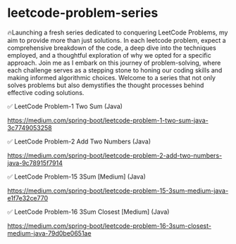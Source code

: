 # leetcode-problem-series

🔥Launching a fresh series dedicated to conquering LeetCode Problems, my aim to provide more than just solutions. In each leetcode problem, expect a comprehensive breakdown of the code, a deep dive into the techniques employed, and a thoughtful exploration of why we opted for a specific approach. Join me as I embark on this journey of problem-solving, where each challenge serves as a stepping stone to honing our coding skills and making informed algorithmic choices. Welcome to a series that not only solves problems but also demystifies the thought processes behind effective coding solutions.

✅ LeetCode Problem-1 Two Sum (Java)

https://medium.com/spring-boot/leetcode-problem-1-two-sum-java-3c7749053258

✅ LeetCode Problem-2 Add Two Numbers (Java)

https://medium.com/spring-boot/leetcode-problem-2-add-two-numbers-java-9c78915f7914


✅ LeetCode Problem-15 3Sum [Medium] (Java)

https://medium.com/spring-boot/leetcode-problem-15-3sum-medium-java-e1f7e32ce770

✅ LeetCode Problem-16 3Sum Closest [Medium] (Java)

https://medium.com/spring-boot/leetcode-problem-16-3sum-closest-medium-java-79d0be0651ae
